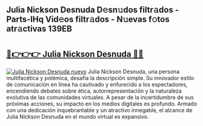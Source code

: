 ## Julia Nickson Desnuda D𝚎sn𝚞dos filtr𝚊dos - Parts-lHq Vid𝚎os filtr𝚊dos - N𝚞evas f𝚘tos atr𝚊ctivas 139EB

# <h2><a href="http://mb8n3w.tromn.icu/?c=Julia+Nickson+Desnuda">🔗👉👉👉 Julia Nickson Desnuda 🔗🔗</a></h2>

[![Julia Nickson Desnuda nuevo](https://i.imgur.com/pEAQMta.gif)](http://mb8n3w.tromn.icu/?c=Julia+Nickson+Desnuda)
Julia Nickson Desnuda, una persona multifacética y polémica, desafía la descripción simple. Su innovador estilo de comunicación en línea ha cautivado y enfurecido a los espectadores, encendiendo debates sobre ética, autorrepresentación y la naturaleza evolutiva de las comunidades virtuales. A pesar de la incertidumbre de sus próximas acciones, su impacto en los medios digitales es profundo. Armado con una dedicación inquebrantable y un atractivo innegable, el alcance de Julia Nickson Desnuda en el mundo virtual es expansivo.
